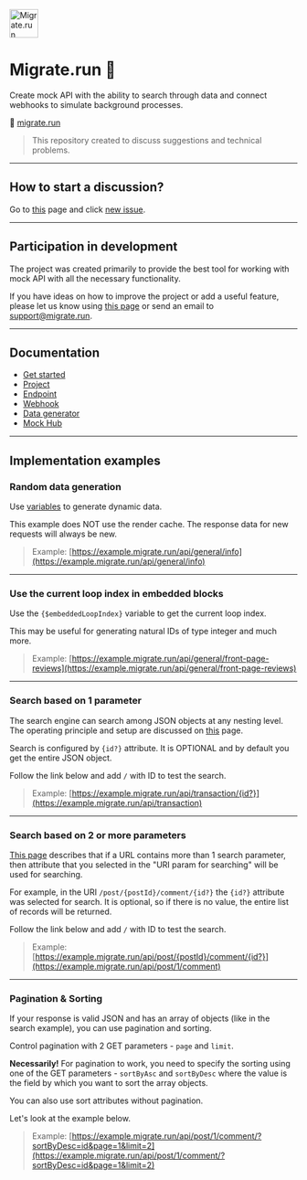<a href="https://migrate.run" target="_blank"><img src="https://back.migrate.run/assets/img/logo.svg" width="50" alt="Migrate.run"></a>

# Migrate.run 🚀

Create mock API with the ability to search through data and connect webhooks to simulate background processes.

🔗 [migrate.run](https://migrate.run)

>This repository created to discuss suggestions and technical problems.

----
## How to start a discussion?
Go to [this](https://github.com/migrateRun/migrate.run/issues) page and click [new issue](https://github.com/migrateRun/migrate.run/issues/new).

----
## Participation in development
The project was created primarily to provide the best tool for working with mock API with all the necessary functionality.

If you have ideas on how to improve the project or add a useful feature, please let us know using [this page](https://github.com/migrateRun/migrate.run/issues) or send an email to [support@migrate.run](mailto:support@migrate.run).

----
## Documentation
* [Get started](https://docs.migrate.run/mock-api-builder/get-started)
* [Project](https://docs.migrate.run/mock-api-builder/project)
* [Endpoint](https://docs.migrate.run/mock-api-builder/endpoint)
* [Webhook](https://docs.migrate.run/mock-api-builder/webhook)
* [Data generator](https://docs.migrate.run/mock-api-builder/data-generator)
* [Mock Hub](https://docs.migrate.run/mock-api-builder/mock-hub)

----

## Implementation examples
### Random data generation
Use [variables](https://docs.migrate.run/mock-api-builder/data-generator/variables) to generate dynamic data.

This example does NOT use the render cache. The response data for new requests will always be new.
>Example: [https://example.migrate.run/api/general/info](https://example.migrate.run/api/general/info)

----

### Use the current loop index in embedded blocks
Use the `{$embeddedLoopIndex}` variable to get the current loop index.

This may be useful for generating natural IDs of type integer and much more.
>Example: [https://example.migrate.run/api/general/front-page-reviews](https://example.migrate.run/api/general/front-page-reviews)

----

### Search based on 1 parameter
The search engine can search among JSON objects at any nesting level. The operating principle and setup are discussed on [this](https://docs.migrate.run/mock-api-builder/endpoint/search-engine) page.

Search is configured by `{id?}` attribute. It is OPTIONAL and by default you get the entire JSON object.

Follow the link below and add `/` with ID to test the search.

>Example: [https://example.migrate.run/api/transaction/{id?}](https://example.migrate.run/api/transaction)

----

### Search based on 2 or more parameters
[This page](https://docs.migrate.run/mock-api-builder/endpoint/search-engine) describes that if a URL contains more than 1 search parameter, then attribute that you selected in the "URI param for searching" will be used for searching.

For example, in the URI `/post/{postId}/comment/{id?}` the `{id?}` attribute was selected for search. It is optional, so if there is no value, the entire list of records will be returned.

Follow the link below and add `/` with ID to test the search.

>Example: [https://example.migrate.run/api/post/{postId}/comment/{id?}](https://example.migrate.run/api/post/1/comment)

----

### Pagination & Sorting
If your response is valid JSON and has an array of objects (like in the search example), you can use pagination and sorting.

Control pagination with 2 GET parameters - `page` and `limit`.

**Necessarily!** For pagination to work, you need to specify the sorting using one of the GET parameters - `sortByAsc` and `sortByDesc` where the value is the field by which you want to sort the array objects.

You can also use sort attributes without pagination.

Let's look at the example below.

>Example: [https://example.migrate.run/api/post/1/comment/?sortByDesc=id&page=1&limit=2](https://example.migrate.run/api/post/1/comment/?sortByDesc=id&page=1&limit=2)
